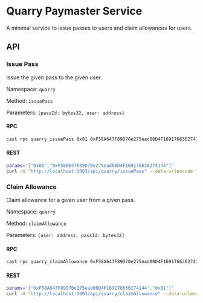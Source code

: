 # Quarry Paymaster Service

A minimal service to issue passes to users and claim allowances for users.

## API

### Issue Pass

Issue the given pass to the given user.

Namespace: `quarry`

Method: `issuePass`

Parameters: `[passId: bytes32, user: address]`

#### RPC

```bash
cast rpc quarry_issuePass 0x01 0xF58A647F89D70e275ead00D4F169176636274144 --rpc-url http://localhost:3003/rpc
```

#### REST

```bash
params='["0x01","0xF58A647F89D70e275ead00D4F169176636274144"]'
curl -G "http://localhost:3003/api/quarry/issuePass" --data-urlencode "params=$params"
```

### Claim Allowance

Claim allowance for a given user from a given pass.

Namespace: `quarry`

Method: `claimAllowance`

Parameters: `[user: address, passId: bytes32]`

#### RPC

```bash
cast rpc quarry_claimAllowance 0xF58A647F89D70e275ead00D4F169176636274144 0x01 --rpc-url http://localhost:3003/rpc
```

#### REST

```bash
params='["0xF58A647F89D70e275ead00D4F169176636274144","0x01"]'
curl -G "http://localhost:3003/api/quarry/claimAllowance" --data-urlencode "params=$params"
```
